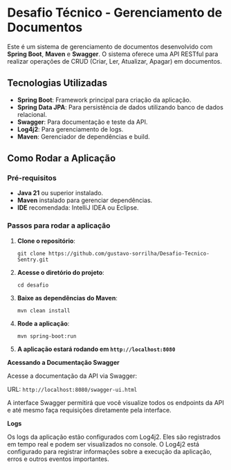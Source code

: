 # Desafio Técnico - Gerenciamento de Documentos

Este é um sistema de gerenciamento de documentos desenvolvido com **Spring Boot**, **Maven** e **Swagger**. O sistema oferece uma API RESTful para realizar operações de CRUD (Criar, Ler, Atualizar, Apagar) em documentos.

## Tecnologias Utilizadas

- **Spring Boot**: Framework principal para criação da aplicação.
- **Spring Data JPA**: Para persistência de dados utilizando banco de dados relacional.
- **Swagger**: Para documentação e teste da API.
- **Log4j2**: Para gerenciamento de logs.
- **Maven**: Gerenciador de dependências e build.

## Como Rodar a Aplicação

### Pré-requisitos

- **Java 21** ou superior instalado.
- **Maven** instalado para gerenciar dependências.
- **IDE** recomendada: IntelliJ IDEA ou Eclipse.

### Passos para rodar a aplicação

1. **Clone o repositório**:
   ```
   git clone https://github.com/gustavo-sorrilha/Desafio-Tecnico-Sentry.git
2. **Acesse o diretório do projeto**:
   ```
   cd desafio
3. **Baixe as dependências do Maven**:
   ```
   mvn clean install
4. **Rode a aplicação**:
   ```
   mvn spring-boot:run
5. **A aplicação estará rodando em ```http://localhost:8080```**

**Acessando a Documentação Swagger**

Acesse a documentação da API via Swagger:

URL: ```http://localhost:8080/swagger-ui.html```

A interface Swagger permitirá que você visualize todos os endpoints da API e até mesmo faça requisições diretamente pela interface.

**Logs**

Os logs da aplicação estão configurados com Log4j2. Eles são registrados em tempo real e podem ser visualizados no console. O Log4j2 está configurado para registrar informações sobre a execução da aplicação, erros e outros eventos importantes.
